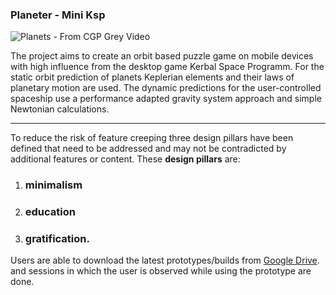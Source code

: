 ### Planeter - Mini Ksp

![Planets - From CGP Grey Video](https://user-images.githubusercontent.com/37050834/87459874-418eb480-c60c-11ea-8d90-1eafdd52e7d2.png)

The project aims to create an orbit based puzzle game on mobile devices with high influence from the desktop game Kerbal
Space Programm. For the static orbit prediction of planets Keplerian elements
and their laws of planetary motion are used. The dynamic predictions for the
user-controlled spaceship use a performance adapted gravity system approach
and simple Newtonian calculations. 

---
To reduce the risk of feature creeping three design pillars have been defined that
need to be addressed and may not be contradicted by additional features or
content. These **design pillars** are: 
1. ### **minimalism**
2. ### **education** 
3. ### **gratification**. 
Users are able to download the latest prototypes/builds from [Google Drive](
https://drive.google.com/drive/folders/1-CI-kAiKsY4FEDwQmcAWbDM9oTFoPtvh). and
sessions in which the user is observed while using the prototype are done.
